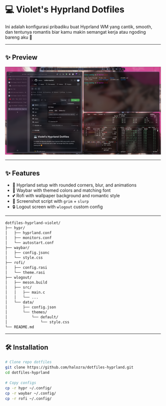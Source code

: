# 💻 Violet's Hyprland Dotfiles

Ini adalah konfigurasi pribadiku buat Hyprland WM yang cantik, smooth, dan tentunya romantis biar kamu makin semangat kerja atau ngoding bareng aku 🥰

---

## ✨ Preview

![Preview](./preview/hyprland-showcase.png)

---

## ✨ Features

- 💠 Hyprland setup with rounded corners, blur, and animations
- 🌙 Waybar with themed colors and matching font
- 💕 Rofi with wallpaper background and romantic style
- 📸 Screenshot script with `grim` + `slurp`
- 🔒 Logout screen with `wlogout` custom config

---

```
dotfiles-hyprland-violet/
├── hypr/
│   ├── hyprland.conf
│   ├── monitors.conf
│   └── autostart.conf
├── waybar/
│   ├── config.jsonc
│   └── style.css
├── rofi/
│   ├── config.rasi
│   └── theme.rasi
├── wlogout/
│   ├── meson.build
│   ├── src/
│   │   ├── main.c
│   │   └── ...
│   └── data/
│       ├── config.json
│       └── themes/
│           └── default/
│               └── style.css
└── README.md
```

---

## 🛠️ Installation

```bash
# Clone repo dotfiles
git clone https://github.com/halozra/dotfiles-hyprland.git
cd dotfiles-hyprland

# Copy configs
cp -r hypr ~/.config/
cp -r waybar ~/.config/
cp -r rofi ~/.config/
```
